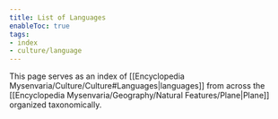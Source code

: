 ```yaml
---
title: List of Languages
enableToc: true
tags:
- index
- culture/language
---
```


This page serves as an index of [[Encyclopedia Mysenvaria/Culture/Culture#Languages|languages]] from across the [[Encyclopedia Mysenvaria/Geography/Natural Features/Plane|Plane]] organized taxonomically.